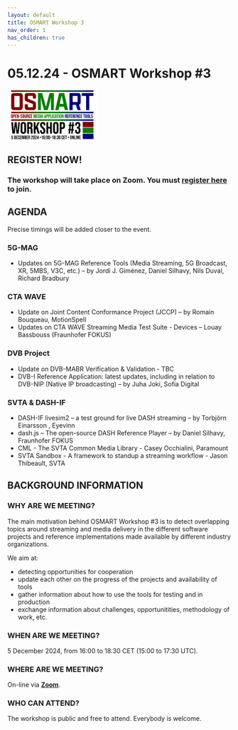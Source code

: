 ```yaml
---
layout: default
title: OSMART Workshop 3
nav_order: 1
has_children: true
---
```


# 05.12.24 - OSMART Workshop #3

<img src="../assets/images/osmart3.jpg" alt="Workshop logo" width="40%"/>

## REGISTER NOW!
### The workshop will take place on Zoom. You must **[register here](https://us06web.zoom.us/meeting/register/tZIpde-hqjgjH9Q7i_au6ixY2__3vWIybWvm)** to join.

## AGENDA

Precise timings will be added closer to the event.

### 5G-MAG
* Updates on 5G-MAG Reference Tools (Media Streaming, 5G Broadcast, XR, 5MBS, V3C, etc.) – by Jordi J. Giménez, Daniel Silhavy, Nils Duval, Richard Bradbury

### CTA WAVE
* Update on Joint Content Conformance Project (JCCP) – by Romain Bouqueau, MotionSpell
* Updates on CTA WAVE Streaming Media Test Suite - Devices – Louay Bassbouss (Fraunhofer FOKUS) 

### DVB Project
* Update on DVB-MABR Verification & Validation - TBC
* DVB-I Reference Application: latest updates, including in relation to DVB-NIP (Native IP broadcasting) – by Juha Joki, Sofia Digital

### SVTA & DASH-IF
* DASH-IF livesim2 – a test ground for live DASH streaming – by Torbjörn Einarsson , Eyevinn
* dash.js – The open-source DASH Reference Player – by Daniel Silhavy, Fraunhofer FOKUS 
* CML - The SVTA Common Media Library - Casey Occhialini, Paramount 
* SVTA Sandbox - A framework to standup a streaming workflow - Jason Thibeault, SVTA

## BACKGROUND INFORMATION

### WHY ARE WE MEETING?
The main motivation behind OSMART Workshop #3 is to detect overlapping topics around streaming and media delivery in the different software projects and reference implementations made available by different industry organizations.

We aim at:
* detecting opportunities for cooperation
* update each other on the progress of the projects and availability of tools
* gather information about how to use the tools for testing and in production
* exchange information about challenges, opportunitities, methodology of work, etc.

### WHEN ARE WE MEETING?
5 December 2024, from 16:00 to 18:30 CET (15:00 to 17:30 UTC).

### WHERE ARE WE MEETING?
On-line via **[Zoom](https://us06web.zoom.us/meeting/register/tZIpde-hqjgjH9Q7i_au6ixY2__3vWIybWvm)**.

### WHO CAN ATTEND?
The workshop is public and free to attend. Everybody is welcome.


